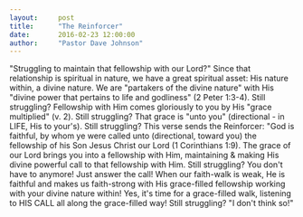 ```yaml
---
layout:     post
title:      "The Reinforcer"
date:       2016-02-23 12:00:00
author:     "Pastor Dave Johnson"
---
```


"Struggling to maintain that fellowship with our Lord?"  Since that relationship is spiritual in nature, we have a great spiritual asset: His nature within, a divine nature. We are "partakers of the divine nature" with His "divine power that pertains to life and godliness" (2 Peter 1:3-4).  Still struggling?  Fellowship with Him comes gloriously to you by His "grace multiplied" (v. 2).  Still struggling?  That grace is "unto you" (directional - in LIFE, His to your's).  Still struggling?  This verse sends the Reinforcer: "God is faithful, by whom ye were called unto (directional, toward you) the fellowship of his Son Jesus Christ our Lord (1 Corinthians 1:9).  The grace of our Lord brings you into a fellowship with Him, maintaining & making His divine powerful call to that fellowship with Him.  Still struggling?  You don't have to anymore!  Just answer the call!  When our faith-walk is weak, He is faithful and makes us faith-strong with His grace-filled fellowship working with your divine nature within! Yes, it's time for a grace-filled walk, listening to HIS CALL all along the grace-filled way!  Still struggling?  "I don't think so!"
